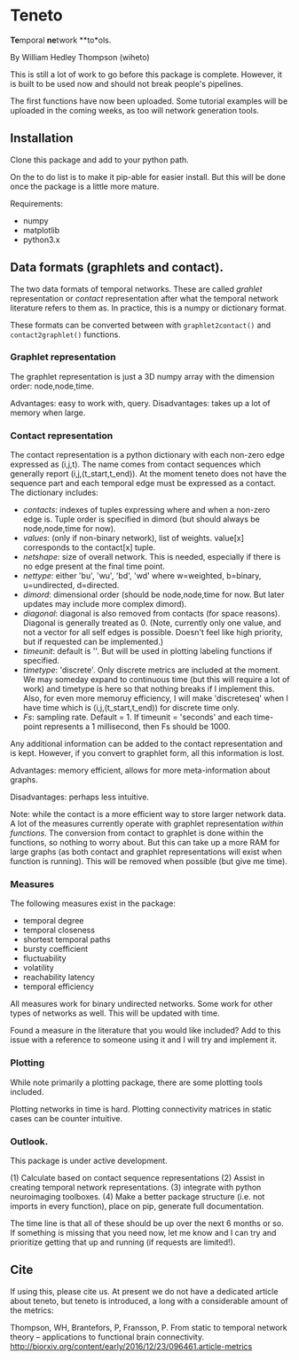 # Teneto

**Te**mporal **ne**twork **to*ols. 

By William Hedley Thompson (wiheto)

This is still a lot of work to go before this package is complete. However, it is built to be used now and should not break people's pipelines. 

The first functions have now been uploaded. Some tutorial examples will be uploaded in the coming weeks, as too will network generation tools. 

## Installation

Clone this package and add to your python path.

On the to do list is to make it pip-able for easier install. But this will be done once the package is a little more mature.  

Requirements:

- numpy
- matplotlib
- python3.x

## Data formats (graphlets and contact).

The two data formats of temporal networks. These are called *grahlet* representation or *contact* representation after what the temporal network literature refers to them as. In practice, this is a numpy or dictionary format.

These formats can be converted between with `graphlet2contact()` and `contact2graphlet()` functions.

### Graphlet representation

The graphlet representation is just a 3D numpy array with the dimension order: node,node,time.

Advantages: easy to work with, query. Disadvantages: takes up a lot of memory when large.

### Contact representation

The contact representation is a python dictionary with each non-zero edge expressed as (i,j,t). The name comes from contact sequences which generally report (i,j,(t_start,t_end)). At the moment teneto does not have the sequence part and each temporal edge must be expressed as a contact. The dictionary includes:

- *contacts*: indexes of tuples expressing where and when a non-zero edge is. Tuple order is specified in dimord (but should always be node,node,time for now).
- *values*: (only if non-binary network), list of weights. value[x] corresponds to the contact[x] tuple.
- *netshape*: size of overall network. This is needed, especially if there is no edge present at the final time point.
- *nettype*: either 'bu', 'wu', 'bd', 'wd' where w=weighted, b=binary, u=undirected, d=directed.
-  *dimord*: dimensional order (should be node,node,time for now. But later updates may include more complex dimord).  
- *diagonal*: diagonal is also removed from contacts (for space reasons). Diagonal is generally treated as 0. (Note, currently only one value, and not a vector for all self edges is possible. Doesn't feel like high priority, but if requested can be implemented.)
- *timeunit*: default is ''. But will be used in plotting labeling functions if specified.
- *timetype*: 'discrete'. Only discrete metrics are included at the moment. We may someday expand to continuous time (but this will require a lot of work) and timetype is here so that nothing breaks if I implement this. Also, for even more memoruy efficiency, I will make 'discreteseq' when I have time which is (i,j,(t_start,t_end)) for discrete time only.
- *Fs*: sampling rate. Default = 1. If timeunit = 'seconds' and each time-point represents a 1 millisecond, then Fs should be 1000.  

Any additional information can be added to the contact representation and is kept. However, if you convert to graphlet form, all this information is lost.

Advantages: memory efficient, allows for more meta-information about graphs.

Disadvantages: perhaps less intuitive.  

Note: while the contact  is a more efficient way to store larger network data. A lot of the measures currently operate with graphlet representation *within functions*. The conversion from contact to graphlet is done within the functions, so nothing to worry about. But this can take up a more RAM for large graphs (as both contact and graphlet representations will exist when function is running). This will be removed when possible (but give me time).

### Measures

The following measures exist in the package:

- temporal degree
- temporal closeness
- shortest temporal paths
- bursty coefficient
- fluctuability  
- volatility
- reachability latency
- temporal efficiency

All measures work for binary undirected networks. Some work for other types of networks as well. This will be updated with time.

Found a measure in the literature that you would like included? Add to this issue with a reference to someone using it and I will try and implement it.

### Plotting

While note primarily a plotting package, there are some plotting tools included.

Plotting networks in time is hard. Plotting connectivity matrices in static cases can be counter intuitive.

### Outlook.

This package is under active development.

(1) Calculate based on contact sequence representations
(2) Assist in creating temporal network representations.
(3) integrate with python neuroimaging toolboxes.
(4) Make a better package structure (i.e. not imports in every function), place on pip, generate full documentation.

The time line is that all of these should be up over the next 6 months or so. If something is missing that you need now, let me know and I can try and prioritize getting that up and running (if requests are limited!).


## Cite

If using this, please cite us. At present we do not have a dedicated article about teneto, but teneto is introduced, a long with a considerable amount of the metrics:

Thompson, WH, Brantefors, P, Fransson, P. From static to temporal network theory – applications to functional brain connectivity. http://biorxiv.org/content/early/2016/12/23/096461.article-metrics
